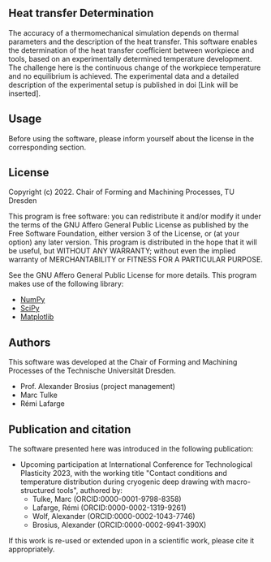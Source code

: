 ## Heat transfer Determination

The accuracy of a thermomechanical simulation depends on thermal parameters and the description of the heat transfer.
This software enables the determination of the heat transfer coefficient between workpiece and tools,
based on an experimentally determined temperature development. The challenge here is the continuous change of
the workpiece temperature and no equilibrium is achieved. The experimental data and a detailed description of
the experimental setup is published in doi [Link will be inserted].

## Usage
Before using the software, please inform yourself about the license in the corresponding section.

## License
Copyright (c) 2022. Chair of Forming and Machining Processes, TU Dresden

This program is free software: you can redistribute it and/or modify it under the terms of the GNU Affero General
Public License as published by the Free Software Foundation, either version 3 of the License, or (at your option) 
any later version. This program is distributed in the hope that it will be useful, but WITHOUT ANY WARRANTY; 
without even the implied warranty of MERCHANTABILITY or FITNESS FOR A PARTICULAR PURPOSE. 

See the GNU Affero General Public License for more details.
This program makes use of the following library:
- [NumPy](https://numpy.org/)
- [SciPy](https://scipy.org/)
- [Matplotlib](matplotlib.org/)


## Authors
This software was developed at the Chair of Forming and Machining Processes of the Technische Universität Dresden.

 - Prof. Alexander Brosius (project management) 
 - Marc Tulke 
 - Rémi Lafarge

## Publication and citation

The software presented here was introduced in the following publication:

- Upcoming participation at International Conference for Technological Plasticity 2023, with the working title "Contact conditions and temperature distribution during cryogenic deep drawing with macro-structured tools",
authored by:
  - Tulke, Marc        (ORCID:0000-0001-9798-8358)
  - Lafarge, Rémi      (ORCID:0000-0002-1319-9261)
  - Wolf, Alexander    (ORCID:0000-0002-1043-7746)
  - Brosius, Alexander (ORCID:0000-0002-9941-390X)

If this work is re-used or extended upon in a scientific work, please cite it appropriately.
